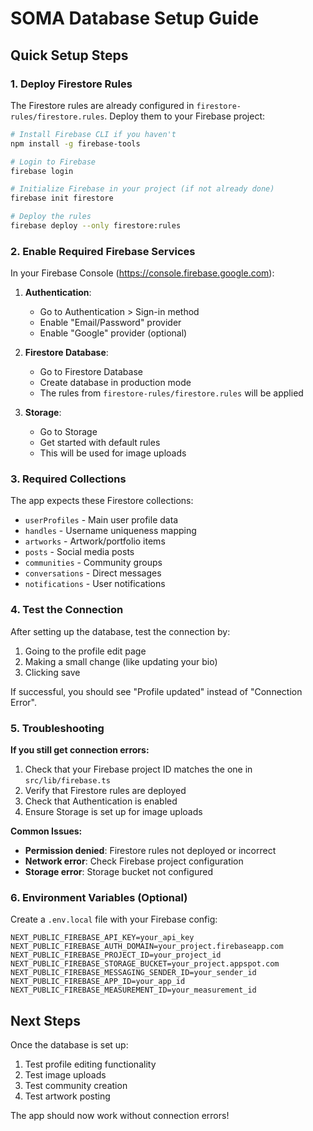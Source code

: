# SOMA Database Setup Guide

## Quick Setup Steps

### 1. Deploy Firestore Rules
The Firestore rules are already configured in `firestore-rules/firestore.rules`. Deploy them to your Firebase project:

```bash
# Install Firebase CLI if you haven't
npm install -g firebase-tools

# Login to Firebase
firebase login

# Initialize Firebase in your project (if not already done)
firebase init firestore

# Deploy the rules
firebase deploy --only firestore:rules
```

### 2. Enable Required Firebase Services

In your Firebase Console (https://console.firebase.google.com):

1. **Authentication**:
   - Go to Authentication > Sign-in method
   - Enable "Email/Password" provider
   - Enable "Google" provider (optional)

2. **Firestore Database**:
   - Go to Firestore Database
   - Create database in production mode
   - The rules from `firestore-rules/firestore.rules` will be applied

3. **Storage**:
   - Go to Storage
   - Get started with default rules
   - This will be used for image uploads

### 3. Required Collections

The app expects these Firestore collections:

- `userProfiles` - Main user profile data
- `handles` - Username uniqueness mapping
- `artworks` - Artwork/portfolio items
- `posts` - Social media posts
- `communities` - Community groups
- `conversations` - Direct messages
- `notifications` - User notifications

### 4. Test the Connection

After setting up the database, test the connection by:

1. Going to the profile edit page
2. Making a small change (like updating your bio)
3. Clicking save

If successful, you should see "Profile updated" instead of "Connection Error".

### 5. Troubleshooting

**If you still get connection errors:**

1. Check that your Firebase project ID matches the one in `src/lib/firebase.ts`
2. Verify that Firestore rules are deployed
3. Check that Authentication is enabled
4. Ensure Storage is set up for image uploads

**Common Issues:**

- **Permission denied**: Firestore rules not deployed or incorrect
- **Network error**: Check Firebase project configuration
- **Storage error**: Storage bucket not configured

### 6. Environment Variables (Optional)

Create a `.env.local` file with your Firebase config:

```env
NEXT_PUBLIC_FIREBASE_API_KEY=your_api_key
NEXT_PUBLIC_FIREBASE_AUTH_DOMAIN=your_project.firebaseapp.com
NEXT_PUBLIC_FIREBASE_PROJECT_ID=your_project_id
NEXT_PUBLIC_FIREBASE_STORAGE_BUCKET=your_project.appspot.com
NEXT_PUBLIC_FIREBASE_MESSAGING_SENDER_ID=your_sender_id
NEXT_PUBLIC_FIREBASE_APP_ID=your_app_id
NEXT_PUBLIC_FIREBASE_MEASUREMENT_ID=your_measurement_id
```

## Next Steps

Once the database is set up:

1. Test profile editing functionality
2. Test image uploads
3. Test community creation
4. Test artwork posting

The app should now work without connection errors!
